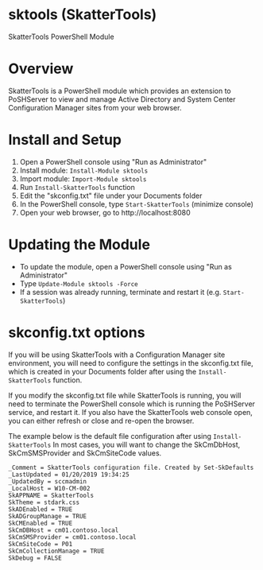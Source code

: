 # sktools (SkatterTools)

SkatterTools PowerShell Module

# Overview

  SkatterTools is a PowerShell module which provides an extension to PoSHServer to view and manage
  Active Directory and System Center Configuration Manager sites from your web browser.

# Install and Setup

  1. Open a PowerShell console using "Run as Administrator"
  2. Install module: ```Install-Module sktools```
  3. Import module: ```Import-Module sktools```
  4. Run ```Install-SkatterTools``` function
  5. Edit the "skconfig.txt" file under your Documents folder
  6. In the PowerShell console, type ```Start-SkatterTools``` (minimize console)
  7. Open your web browser, go to http://localhost:8080

# Updating the Module

  * To update the module, open a PowerShell console using "Run as Administrator"
  * Type ```Update-Module sktools -Force```
  * If a session was already running, terminate and restart it (e.g. ```Start-SkatterTools```)
  
# skconfig.txt options

If you will be using SkatterTools with a Configuration Manager site environment, you will need
to configure the settings in the skconfig.txt file, which is created in your Documents folder
after using the ```Install-SkatterTools``` function.

If you modify the skconfig.txt file while SkatterTools is running, you will need to terminate the
PowerShell console which is running the PoSHServer service, and restart it.  If you also have the
SkatterTools web console open, you can either refresh or close and re-open the browser.

The example below is the default file configuration after using ```Install-SkatterTools```
In most cases, you will want to change the SkCmDbHost, SkCmSMSProvider and SkCmSiteCode values.

```
_Comment = SkatterTools configuration file. Created by Set-SkDefaults
_LastUpdated = 01/20/2019 19:34:25
_UpdatedBy = sccmadmin
_LocalHost = W10-CM-002
SkAPPNAME = SkatterTools
SkTheme = stdark.css
SkADEnabled = TRUE
SkADGroupManage = TRUE
SkCMEnabled = TRUE
SkCmDBHost = cm01.contoso.local
SkCmSMSProvider = cm01.contoso.local
SkCmSiteCode = P01
SkCmCollectionManage = TRUE
SkDebug = FALSE
```
